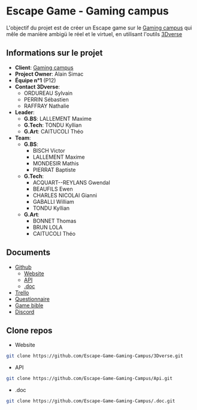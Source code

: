 # Escape Game - Gaming campus

L'objectif du projet est de créer un Escape game sur le [Gaming campus](https://gamingcampus.fr) qui mêle de manière ambigü le réel et le virtuel, en utilisant l'outils [3Dverse](https://www.3dverse.com/)

## Informations sur le projet
- __**Client**__: [Gaming campus](https://gamingcampus.fr)
- __**Project Owner**__: Alain Simac
- __**Équipe n°1**__ (P12)
- __**Contact 3Dverse**__:
  - ORDUREAU Sylvain
  - PERRIN Sébastien
  - RAFFRAY Nathalie
- __**Leader**__:
  - **G.BS**: LALLEMENT Maxime
  - **G.Tech**: TONDU Kyllian
  - **G.Art**: CAITUCOLI Théo
- __**Team**__:
    - **G.BS**:
      - BISCH Victor
      - LALLEMENT Maxime
      - MONDESIR Mathis
      - PIERRAT Baptiste
    - **G.Tech**:
      - ACQUART--REYLANS Gwendal
      - BEAUFILS Ewen
      - CHARLES NICOLAI Gianni
      - GABALLI William
      - TONDU Kyllian
    - **G.Art**:
      - BONNET Thomas
      - BRUN LOLA
      - CAITUCOLI Théo

## Documents
- [Github](https://github.com/Escape-Game-Gaming-Campus)
  - [Website](https://github.com/Escape-Game-Gaming-Campus/3Dverse)
  - [API](https://github.com/Escape-Game-Gaming-Campus/Api)
  - [.doc](https://github.com/Escape-Game-Gaming-Campus/.doc)
- [Trello](https://trello.com/invite/b/RLhvIHjK/ATTI185d98630e6c496cb04633d8a70e4e2cE0757EB6/code-criminel)
- [Questionnaire](https://docs.google.com/forms/d/e/1FAIpQLSfBzT9EPPEND_MC7lFTaCr7AfaF2OL8Nw2ok1ISjnbgfuc5Rg/viewform?usp=sf_link)
- [Game bible](https://cdn.discordapp.com/attachments/1178367327901855814/1180152837905322095/Gamebible.pdf?ex=65859c7a&is=6573277a&hm=79629b9756460df2fa3768568f3a27ef023fad73b5d3d0b01015573e1d598452&)
- [Discord](https://discord.gg/n2TJsS4qVe)

## Clone repos
- Website
```bash
git clone https://github.com/Escape-Game-Gaming-Campus/3Dverse.git
```
- API
```bash
git clone https://github.com/Escape-Game-Gaming-Campus/Api.git
```
- .doc
```bash
git clone https://github.com/Escape-Game-Gaming-Campus/.doc.git
```